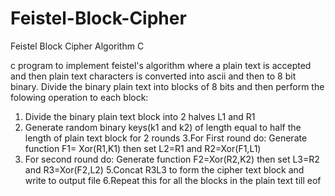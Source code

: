 # Feistel-Block-Cipher
Feistel Block Cipher Algorithm C


c program to implement feistel's algorithm where a plain text is accepted and then plain text characters is converted into ascii and then to 8 bit binary. Divide the binary plain text into blocks of 8 bits and then perform the folowing operation to each block:
1. Divide the binary plain text block into 2 halves L1 and R1
2. Generate random binary keys(k1 and k2) of length equal to half the length of plain text block for 2 rounds
3.For First round do:  Generate function F1= Xor(R1,K1) then set L2=R1 and R2=Xor(F1,L1)
4. For second round do: Generate function F2=Xor(R2,K2) then set L3=R2 and R3=Xor(F2,L2)
5.Concat R3L3 to form the cipher text block and write to output file
6.Repeat this for all the blocks in the plain text till eof